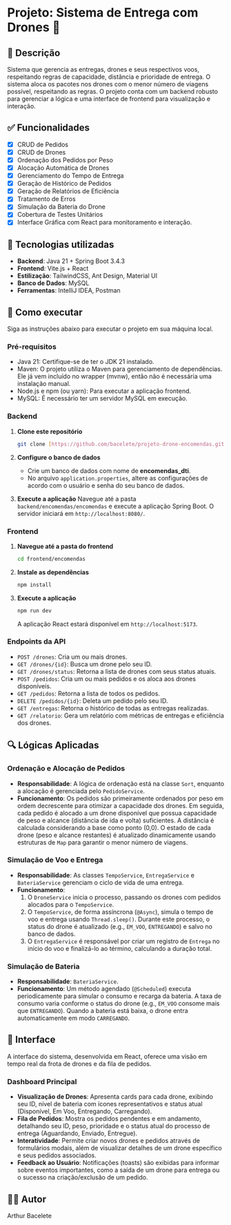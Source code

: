 # Projeto: Sistema de Entrega com Drones 🚁

## 📌 Descrição
Sistema que gerencia as entregas, drones e seus respectivos voos, respeitando regras de capacidade, distância e prioridade de entrega. O sistema aloca os pacotes nos drones com o menor número de viagens possível, respeitando as regras. O projeto conta com um backend robusto para gerenciar a lógica e uma interface de frontend para visualização e interação.

## ✅ Funcionalidades
- [x] CRUD de Pedidos
- [x] CRUD de Drones
- [x] Ordenação dos Pedidos por Peso
- [x] Alocação Automática de Drones
- [X] Gerenciamento do Tempo de Entrega
- [X] Geração de Histórico de Pedidos
- [x] Geração de Relatórios de Eficiência
- [x] Tratamento de Erros
- [x] Simulação da Bateria do Drone
- [X] Cobertura de Testes Unitários
- [x] Interface Gráfica com React para monitoramento e interação.

## 🧠 Tecnologias utilizadas
- **Backend**: Java 21 + Spring Boot 3.4.3
- **Frontend**: Vite.js + React
- **Estilização**: TailwindCSS, Ant Design, Material UI
- **Banco de Dados**: MySQL
- **Ferramentas**: IntelliJ IDEA, Postman

## 🚀 Como executar
Siga as instruções abaixo para executar o projeto em sua máquina local.

### Pré-requisitos
- Java 21: Certifique-se de ter o JDK 21 instalado.
- Maven: O projeto utiliza o Maven para gerenciamento de dependências. Ele já vem incluído no wrapper (mvnw), então não é necessária uma instalação manual.
- Node.js e npm (ou yarn): Para executar a aplicação frontend.
- MySQL: É necessário ter um servidor MySQL em execução.

### Backend
1.  **Clone este repositório**
    ```bash
    git clone [https://github.com/bacelete/projeto-drone-encomendas.git](https://github.com/bacelete/projeto-drone-encomendas.git)
    ```

2.  **Configure o banco de dados**
    - Crie um banco de dados com nome de **encomendas_dti**.
    - No arquivo `application.properties`, altere as configurações de acordo com o usuário e senha do seu banco de dados.

3.  **Execute a aplicação**
    Navegue até a pasta `backend/encomendas/encomendas` e execute a aplicação Spring Boot. O servidor iniciará em `http://localhost:8080/`.

### Frontend
1.  **Navegue até a pasta do frontend**
    ```bash
    cd frontend/encomendas
    ```
2.  **Instale as dependências**
    ```bash
    npm install
    ```
3.  **Execute a aplicação**
    ```bash
    npm run dev
    ```
    A aplicação React estará disponível em `http://localhost:5173`.

### Endpoints da API
- `POST /drones`: Cria um ou mais drones.
- `GET /drones/{id}`: Busca um drone pelo seu ID.
- `GET /drones/status`: Retorna a lista de drones com seus status atuais.
- `POST /pedidos`: Cria um ou mais pedidos e os aloca aos drones disponíveis.
- `GET /pedidos`: Retorna a lista de todos os pedidos.
- `DELETE /pedidos/{id}`: Deleta um pedido pelo seu ID.
- `GET /entregas`: Retorna o histórico de todas as entregas realizadas.
- `GET /relatorio`: Gera um relatório com métricas de entregas e eficiência dos drones.

## 🔍 Lógicas Aplicadas

### Ordenação e Alocação de Pedidos
- **Responsabilidade**: A lógica de ordenação está na classe `Sort`, enquanto a alocação é gerenciada pelo `PedidoService`.
- **Funcionamento**: Os pedidos são primeiramente ordenados por peso em ordem decrescente para otimizar a capacidade dos drones. Em seguida, cada pedido é alocado a um drone disponível que possua capacidade de peso e alcance (distância de ida e volta) suficientes. A distância é calculada considerando a base como ponto (0,0). O estado de cada drone (peso e alcance restantes) é atualizado dinamicamente usando estruturas de `Map` para garantir o menor número de viagens.

### Simulação de Voo e Entrega
- **Responsabilidade**: As classes `TempoService`, `EntregaService` e `BateriaService` gerenciam o ciclo de vida de uma entrega.
- **Funcionamento**:
    1.  O `DroneService` inicia o processo, passando os drones com pedidos alocados para o `TempoService`.
    2.  O `TempoService`, de forma assíncrona (`@Async`), simula o tempo de voo e entrega usando `Thread.sleep()`. Durante este processo, o status do drone é atualizado (e.g., `EM_VOO`, `ENTREGANDO`) e salvo no banco de dados.
    3.  O `EntregaService` é responsável por criar um registro de `Entrega` no início do voo e finalizá-lo ao término, calculando a duração total.

### Simulação de Bateria
- **Responsabilidade**: `BateriaService`.
- **Funcionamento**: Um método agendado (`@Scheduled`) executa periodicamente para simular o consumo e recarga da bateria. A taxa de consumo varia conforme o status do drone (e.g., `EM_VOO` consome mais que `ENTREGANDO`). Quando a bateria está baixa, o drone entra automaticamente em modo `CARREGANDO`.

## 📸 Interface
A interface do sistema, desenvolvida em React, oferece uma visão em tempo real da frota de drones e da fila de pedidos.

### Dashboard Principal
- **Visualização de Drones**: Apresenta cards para cada drone, exibindo seu ID, nível de bateria com ícones representativos e status atual (Disponível, Em Voo, Entregando, Carregando).
- **Fila de Pedidos**: Mostra os pedidos pendentes e em andamento, detalhando seu ID, peso, prioridade e o status atual do processo de entrega (Aguardando, Enviado, Entregue).
- **Interatividade**: Permite criar novos drones e pedidos através de formulários modais, além de visualizar detalhes de um drone específico e seus pedidos associados.
- **Feedback ao Usuário**: Notificações (toasts) são exibidas para informar sobre eventos importantes, como a saída de um drone para entrega ou o sucesso na criação/exclusão de um pedido.

## 👨‍💻 Autor
Arthur Bacelete

